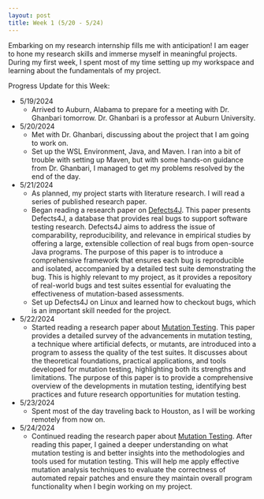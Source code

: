 ```yaml
---
layout: post
title: Week 1 (5/20 - 5/24)
---
```


Embarking on my research internship fills me with anticipation! I am eager to hone my research skills and immerse myself in meaningful projects.  During my first week, I spent most of my time setting up my workspace and learning about the fundamentals of my project. 

Progress Update for this Week:
 - 5/19/2024
     - Arrived to Auburn, Alabama to prepare for a meeting with Dr. Ghanbari tomorrow.  Dr. Ghanbari is a professor at Auburn University.
 - 5/20/2024
     - Met with Dr. Ghanbari, discussing about the project that I am going to work on.  
     - Set up the WSL Environment, Java, and Maven. I ran into a bit of trouble with setting up Maven, but with some hands-on guidance from Dr. Ghanbari, I managed to get my problems resolved by the end of the day.
 - 5/21/2024
     - As planned, my project starts with literature research.  I will read a series of published research paper.
     - Began reading a research paper on [Defects4J](https://homes.cs.washington.edu/~rjust/publ/defects4j_issta_2014.pdf).  This paper presents Defects4J, a database that provides real bugs to support software testing research. Defects4J aims to address the issue of comparability, reproducibility, and relevance in empirical studies by offering a large, extensible collection of real bugs from open-source Java programs. The purpose of this paper is to introduce a comprehensive framework that ensures each bug is reproducible and isolated, accompanied by a detailed test suite demonstrating the bug. This is highly relevant to my project, as it provides a repository of real-world bugs and test suites essential for evaluating the effectiveness of mutation-based assessments.
     - Set up Defects4J on Linux and learned how to checkout bugs, which is an important skill needed for the project.
 - 5/22/2024
     - Started reading a research paper about [Mutation Testing](https://mutationtesting.uni.lu/survey.pdf).  This paper provides a detailed survey of the advancements in mutation testing, a technique where artificial defects, or mutants, are introduced into a program to assess the quality of the test suites. It discusses about the theoretical foundations, practical applications, and tools developed for mutation testing, highlighting both its strengths and limitations.  The purpose of this paper is to provide a comprehensive overview of the developments in mutation testing, identifying best practices and future research opportunities for mutation testing.  
 - 5/23/2024
     - Spent most of the day traveling back to Houston, as I will be working remotely from now on.
 - 5/24/2024
     - Continued reading the research paper about [Mutation Testing](https://mutationtesting.uni.lu/survey.pdf).  After reading this paper, I gained a deeper understanding on what mutation testing is and better insights into the methodologies and tools used for mutation testing.  This will help me apply effective mutation analysis techniques to evaluate the correctness of automated repair patches and ensure they maintain overall program functionality when I begin working on my project.   
